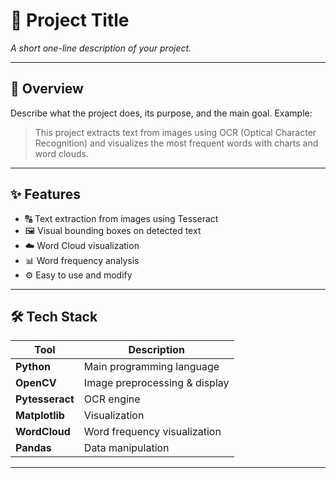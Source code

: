 # 📘 Project Title
_A short one-line description of your project._

---

## 🧠 Overview
Describe what the project does, its purpose, and the main goal.
Example:
> This project extracts text from images using OCR (Optical Character Recognition) and visualizes the most frequent words with charts and word clouds.

---

## ✨ Features
- 🔠 Text extraction from images using Tesseract
- 🖼️ Visual bounding boxes on detected text
- ☁️ Word Cloud visualization
- 📊 Word frequency analysis
- ⚙️ Easy to use and modify

---

## 🛠️ Tech Stack
| Tool | Description |
|------|--------------|
| **Python** | Main programming language |
| **OpenCV** | Image preprocessing & display |
| **Pytesseract** | OCR engine |
| **Matplotlib** | Visualization |
| **WordCloud** | Word frequency visualization |
| **Pandas** | Data manipulation |

---

